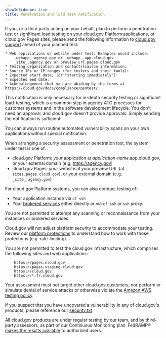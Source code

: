 ```yaml
---
showInSidenav: true
title: Penetration and load test notification
---
```


If you, or a third party acting on your behalf, plan to perform a penetration test or significant load testing on your cloud.gov Platform applications, or cloud.gov Pages sites, please send the following information to [cloud.gov support](/docs/help/) ahead of your planned test:

```text
* Web applications or website under test: Examples would include:
    _webapp_.agency.gov or _webapp_.app.cloud.gov
    _site_.agency.gov or preview_url.pages.cloud.gov
* Testing organization and contact/liaison information:
* Source IPs or IP ranges (for testers and their tools):
* Expected start date, (or "starting immediately"):
* Expected end date:
* Acknowledgement that you are abiding by the terms at https://cloud.gov/docs/compliance/pentest/
```

This notification is only necessary for in-depth security testing or significant load-testing, which is a common step in agency ATO processes for customer systems and in the software development lifecycle. You don't need an approval, and cloud.gov doesn't provide approvals. Simply sending the notification is sufficient.

You can always run routine automated vulnerability scans on your own applications without special notification.

When arranging a security assessment or penetration test, the system under test is one of:

- cloud.gov Platform: _your_ application at _application-name_.app.cloud.gov, or your external domain (e.g. <https://agency.gov>)
- cloud.gov Pages: _your_ website at your preview URL (at `sites.pages.cloud.gov`), or your external domain (e.g. `_site_.agency.gov`)

For cloud.gov Platform systems, you can also conduct testing of:

- Your application instance via `cf ssh`
- Your [brokered services](/docs/services/intro/) either directly or via `cf ssh` or `ssh` proxy.

You are not permitted to attempt any scanning or reconnaissance from your instances or brokered services.

Cloud.gov will not adjust platform security to accommodate your testing. Review our [platform protections](/docs/technology/platform-protections/) to understand how to work with those protections (e.g. rate-limiting).

You are not permitted to test the cloud.gov infrastructure, which comprises
the following sites and web applications:

```text
    https://pages.cloud.gov
    https://pages-staging.cloud.gov
    https://cloud.gov
    https://*.fr.cloud.gov
```

Your assessment must not target other cloud.gov customers, nor perform or simulate denial of service attacks or otherwise violate the [Amazon AWS testing policy](https://aws.amazon.com/security/penetration-testing/).

If you suspect that you have uncovered a vulnerability in any of cloud.gov's products, please reference our [security.txt](https://cloud.gov/.well-known/security.txt)

All cloud.gov products are under regular testing by our team, and by third-party assessors, as part of our Continuous Monitoring plan. FedRAMP® [makes the results available](/docs/overview/fedramp-tracker/#start-the-ato-process) to authorized users.
